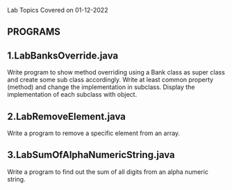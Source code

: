 Lab Topics Covered on 01-12-2022

PROGRAMS
--------
1.LabBanksOverride.java
-----------------------
Write program to show method overriding using a Bank class as super class and create some sub class accordingly. Write at least common property (method) and change the implementation in subclass. Display the implementation of each subclass with object.

2.LabRemoveElement.java
------------------------
Write a program to remove a specific element from an array.

3.LabSumOfAlphaNumericString.java
----------------------------------
Write a program to find out the sum of all digits from an alpha numeric string.
